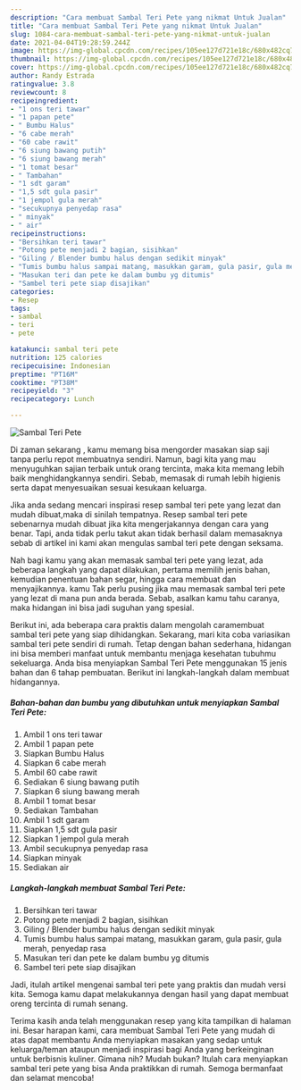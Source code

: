 ```yaml
---
description: "Cara membuat Sambal Teri Pete yang nikmat Untuk Jualan"
title: "Cara membuat Sambal Teri Pete yang nikmat Untuk Jualan"
slug: 1084-cara-membuat-sambal-teri-pete-yang-nikmat-untuk-jualan
date: 2021-04-04T19:28:59.244Z
image: https://img-global.cpcdn.com/recipes/105ee127d721e18c/680x482cq70/sambal-teri-pete-foto-resep-utama.jpg
thumbnail: https://img-global.cpcdn.com/recipes/105ee127d721e18c/680x482cq70/sambal-teri-pete-foto-resep-utama.jpg
cover: https://img-global.cpcdn.com/recipes/105ee127d721e18c/680x482cq70/sambal-teri-pete-foto-resep-utama.jpg
author: Randy Estrada
ratingvalue: 3.8
reviewcount: 8
recipeingredient:
- "1 ons teri tawar"
- "1 papan pete"
- " Bumbu Halus"
- "6 cabe merah"
- "60 cabe rawit"
- "6 siung bawang putih"
- "6 siung bawang merah"
- "1 tomat besar"
- " Tambahan"
- "1 sdt garam"
- "1,5 sdt gula pasir"
- "1 jempol gula merah"
- "secukupnya penyedap rasa"
- " minyak"
- " air"
recipeinstructions:
- "Bersihkan teri tawar"
- "Potong pete menjadi 2 bagian, sisihkan"
- "Giling / Blender bumbu halus dengan sedikit minyak"
- "Tumis bumbu halus sampai matang, masukkan garam, gula pasir, gula merah, penyedap rasa"
- "Masukan teri dan pete ke dalam bumbu yg ditumis"
- "Sambel teri pete siap disajikan"
categories:
- Resep
tags:
- sambal
- teri
- pete

katakunci: sambal teri pete 
nutrition: 125 calories
recipecuisine: Indonesian
preptime: "PT16M"
cooktime: "PT38M"
recipeyield: "3"
recipecategory: Lunch

---
```



![Sambal Teri Pete](https://img-global.cpcdn.com/recipes/105ee127d721e18c/680x482cq70/sambal-teri-pete-foto-resep-utama.jpg)

Di zaman  sekarang , kamu memang bisa mengorder masakan siap saji tanpa perlu repot membuatnya sendiri. Namun, bagi kita yang mau menyuguhkan sajian terbaik untuk orang tercinta, maka kita memang lebih baik menghidangkannya sendiri. Sebab, memasak di rumah lebih higienis serta dapat menyesuaikan sesuai kesukaan keluarga.

Jika anda sedang mencari inspirasi resep sambal teri pete yang lezat dan mudah dibuat,maka di sinilah tempatnya. Resep sambal teri pete  sebenarnya mudah dibuat jika kita mengerjakannya dengan cara yang benar. Tapi, anda tidak perlu takut akan tidak berhasil dalam memasaknya 
sebab di artikel ini kami akan mengulas sambal teri pete dengan seksama.  



Nah bagi kamu yang akan memasak sambal teri pete yang lezat, ada beberapa langkah yang dapat dilakukan, pertama memilih jenis bahan, kemudian penentuan bahan segar, hingga cara membuat dan menyajikannya. kamu Tak perlu pusing jika mau memasak sambal teri pete yang lezat di mana pun anda berada. Sebab, asalkan kamu  tahu caranya, maka hidangan ini bisa jadi suguhan yang spesial.

Berikut ini, ada beberapa cara praktis  dalam mengolah caramembuat sambal teri pete yang siap dihidangkan. Sekarang, mari kita coba variasikan sambal teri pete sendiri di rumah. Tetap dengan bahan sederhana, hidangan ini bisa memberi manfaat untuk membantu menjaga kesehatan tubuhmu sekeluarga. Anda bisa menyiapkan Sambal Teri Pete menggunakan 15 jenis bahan dan 6 tahap pembuatan. Berikut ini langkah-langkah dalam membuat hidangannya.

<!--inarticleads1-->

##### Bahan-bahan dan bumbu yang dibutuhkan untuk menyiapkan Sambal Teri Pete:

1. Ambil 1 ons teri tawar
1. Ambil 1 papan pete
1. Siapkan  Bumbu Halus
1. Siapkan 6 cabe merah
1. Ambil 60 cabe rawit
1. Sediakan 6 siung bawang putih
1. Siapkan 6 siung bawang merah
1. Ambil 1 tomat besar
1. Sediakan  Tambahan
1. Ambil 1 sdt garam
1. Siapkan 1,5 sdt gula pasir
1. Siapkan 1 jempol gula merah
1. Ambil secukupnya penyedap rasa
1. Siapkan  minyak
1. Sediakan  air




<!--inarticleads2-->

##### Langkah-langkah membuat Sambal Teri Pete:

1. Bersihkan teri tawar
1. Potong pete menjadi 2 bagian, sisihkan
1. Giling / Blender bumbu halus dengan sedikit minyak
1. Tumis bumbu halus sampai matang, masukkan garam, gula pasir, gula merah, penyedap rasa
1. Masukan teri dan pete ke dalam bumbu yg ditumis
1. Sambel teri pete siap disajikan




Jadi, itulah artikel mengenai  sambal teri pete  yang praktis dan mudah versi kita. Semoga kamu dapat melakukannya dengan hasil yang dapat membuat oreng tercinta di rumah senang. 

Terima kasih anda telah menggunakan resep yang kita tampilkan di halaman ini. Besar harapan kami, cara membuat  Sambal Teri Pete yang mudah di atas dapat membantu Anda menyiapkan masakan yang sedap untuk keluarga/teman ataupun menjadi inspirasi bagi Anda yang berkeinginan untuk berbisnis kuliner. Gimana nih? Mudah bukan? Itulah cara menyiapkan sambal teri pete yang bisa Anda praktikkan di rumah. Semoga bermanfaat dan selamat mencoba!

